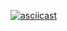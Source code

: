 [![asciicast](https://asciinema.org/a/113463.png)](https://raw.fastgit.org/boxkit/sample/main/006.webm)